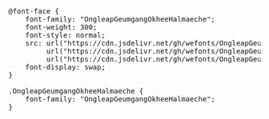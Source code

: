 <pre>
@font-face {
    font-family: "OngleapGeumgangOkheeHalmaeche";
    font-weight: 300;
    font-style: normal;
    src: url("https://cdn.jsdelivr.net/gh/wefonts/OngleapGeumgangOkheeHalmaeche/OngleapGeumgangOkheeHalmaeche.woff2") format("woff2"),
         url("https://cdn.jsdelivr.net/gh/wefonts/OngleapGeumgangOkheeHalmaeche/OngleapGeumgangOkheeHalmaeche.woff") format("woff"),
         url("https://cdn.jsdelivr.net/gh/wefonts/OngleapGeumgangOkheeHalmaeche/OngleapGeumgangOkheeHalmaeche.ttf") format("truetype");
    font-display: swap;
}

.OngleapGeumgangOkheeHalmaeche {
    font-family: "OngleapGeumgangOkheeHalmaeche";
}

  
</pre>
